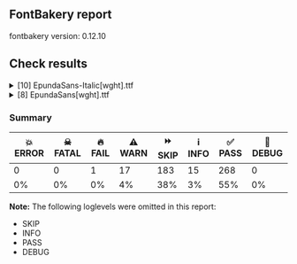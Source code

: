 ## FontBakery report

fontbakery version: 0.12.10





## Check results



<details><summary>[10] EpundaSans-Italic[wght].ttf</summary>
<div>
<details>
    <summary>🔥 <b>FAIL</b> Combined length of family and style must not exceed 32 characters. <a href="https://fontbakery.readthedocs.io/en/stable/fontbakery/checks/googlefonts.name.html#"></a></summary>
    <div>







* 🔥 **FAIL** <p>Variable font instance name 'Epunda Sans Light SemiBold Italic' formed by space-separated concatenation of font family name (nameID 1) and instance subfamily nameID 263 exceeds 32 characters.</p>
<p>This has been found to cause shaping issues for some accented letters in Microsoft Word on Windows 10 and 11.</p>
 [code: instance-too-long]



* 🔥 **FAIL** <p>Variable font instance name 'Epunda Sans Light SemiBold Italic' formed by space-separated concatenation of font family name (nameID 1) and instance subfamily nameID 263 exceeds 32 characters.</p>
<p>This has been found to cause shaping issues for some accented letters in Microsoft Word on Windows 10 and 11.</p>
 [code: instance-too-long]



* 🔥 **FAIL** <p>Variable font instance name 'Epunda Sans Light ExtraBold Italic' formed by space-separated concatenation of font family name (nameID 1) and instance subfamily nameID 267 exceeds 32 characters.</p>
<p>This has been found to cause shaping issues for some accented letters in Microsoft Word on Windows 10 and 11.</p>
 [code: instance-too-long]



* 🔥 **FAIL** <p>Variable font instance name 'Epunda Sans Light ExtraBold Italic' formed by space-separated concatenation of font family name (nameID 1) and instance subfamily nameID 267 exceeds 32 characters.</p>
<p>This has been found to cause shaping issues for some accented letters in Microsoft Word on Windows 10 and 11.</p>
 [code: instance-too-long]



</div>
</details>

<details>
    <summary>⚠️ <b>WARN</b> Validate size, and resolution of article images, and ensure article page has minimum length and includes visual assets. <a href="https://fontbakery.readthedocs.io/en/stable/fontbakery/checks/googlefonts.article.html#"></a></summary>
    <div>







* ⚠️ **WARN** <p>Family metadata at fonts/variable does not have an article.</p>
 [code: lacks-article]



</div>
</details>

<details>
    <summary>⚠️ <b>WARN</b> Check for codepoints not covered by METADATA subsets. <a href="https://fontbakery.readthedocs.io/en/stable/fontbakery/checks/googlefonts.subsets.html#"></a></summary>
    <div>







* ⚠️ **WARN** <p>The following codepoints supported by the font are not covered by
any subsets defined in the font's metadata file, and will never
be served. You can solve this by either manually adding additional
subset declarations to METADATA.pb, or by editing the glyphset
definitions.</p>
<ul>
<li>U+02D8 BREVE: try adding one of: canadian-aboriginal, yi</li>
<li>U+02D9 DOT ABOVE: try adding one of: canadian-aboriginal, yi</li>
<li>U+02DB OGONEK: try adding one of: canadian-aboriginal, yi</li>
<li>U+0302 COMBINING CIRCUMFLEX ACCENT: try adding one of: coptic, math, tifinagh, cherokee</li>
<li>U+0306 COMBINING BREVE: try adding one of: tifinagh, old-permic</li>
<li>U+0307 COMBINING DOT ABOVE: try adding one of: tifinagh, canadian-aboriginal, duployan, malayalam, todhri, syriac, hebrew, tai-le, coptic, math, old-permic</li>
<li>U+030A COMBINING RING ABOVE: try adding one of: syriac, duployan</li>
<li>U+030B COMBINING DOUBLE ACUTE ACCENT: try adding one of: osage, cherokee</li>
<li>U+030C COMBINING CARON: try adding one of: tai-le, cherokee</li>
<li>U+0312 COMBINING TURNED COMMA ABOVE: try adding math</li>
<li>U+0326 COMBINING COMMA BELOW: try adding math</li>
<li>U+0327 COMBINING CEDILLA: try adding math</li>
<li>U+0328 COMBINING OGONEK: not included in any glyphset definition</li>
<li>U+032D COMBINING CIRCUMFLEX ACCENT BELOW: try adding one of: sunuwar, syriac</li>
<li>U+0331 COMBINING MACRON BELOW: try adding one of: tifinagh, thai, sunuwar, gothic, syriac, cherokee, caucasian-albanian</li>
<li>U+0335 COMBINING SHORT STROKE OVERLAY: not included in any glyphset definition</li>
<li>U+03A9 GREEK CAPITAL LETTER OMEGA: try adding one of: greek, elbasan, math</li>
<li>U+03C0 GREEK SMALL LETTER PI: try adding one of: greek, yi, math</li>
<li>U+0E3F THAI CURRENCY SYMBOL BAHT: try adding thai</li>
<li>U+1EA0 LATIN CAPITAL LETTER A WITH DOT BELOW: try adding vietnamese</li>
<li>U+1EA1 LATIN SMALL LETTER A WITH DOT BELOW: try adding vietnamese</li>
<li>U+1EAC LATIN CAPITAL LETTER A WITH CIRCUMFLEX AND DOT BELOW: try adding vietnamese</li>
<li>U+1EAD LATIN SMALL LETTER A WITH CIRCUMFLEX AND DOT BELOW: try adding vietnamese</li>
<li>U+1EB8 LATIN CAPITAL LETTER E WITH DOT BELOW: try adding vietnamese</li>
<li>U+1EB9 LATIN SMALL LETTER E WITH DOT BELOW: try adding vietnamese</li>
<li>U+1EBC LATIN CAPITAL LETTER E WITH TILDE: try adding vietnamese</li>
<li>U+1EBD LATIN SMALL LETTER E WITH TILDE: try adding vietnamese</li>
<li>U+1EC6 LATIN CAPITAL LETTER E WITH CIRCUMFLEX AND DOT BELOW: try adding vietnamese</li>
<li>U+1EC7 LATIN SMALL LETTER E WITH CIRCUMFLEX AND DOT BELOW: try adding vietnamese</li>
<li>U+1ECA LATIN CAPITAL LETTER I WITH DOT BELOW: try adding vietnamese</li>
<li>U+1ECB LATIN SMALL LETTER I WITH DOT BELOW: try adding vietnamese</li>
<li>U+1ECC LATIN CAPITAL LETTER O WITH DOT BELOW: try adding vietnamese</li>
<li>U+1ECD LATIN SMALL LETTER O WITH DOT BELOW: try adding vietnamese</li>
<li>U+1ED8 LATIN CAPITAL LETTER O WITH CIRCUMFLEX AND DOT BELOW: try adding vietnamese</li>
<li>U+1ED9 LATIN SMALL LETTER O WITH CIRCUMFLEX AND DOT BELOW: try adding vietnamese</li>
<li>U+1EE4 LATIN CAPITAL LETTER U WITH DOT BELOW: try adding vietnamese</li>
<li>U+1EE5 LATIN SMALL LETTER U WITH DOT BELOW: try adding vietnamese</li>
<li>U+2000 EN QUAD: try adding symbols2</li>
<li>U+2001 EM QUAD: try adding symbols2</li>
<li>U+2003 EM SPACE: try adding nushu</li>
<li>U+2004 THREE-PER-EM SPACE: try adding symbols2</li>
<li>U+2005 FOUR-PER-EM SPACE: try adding symbols2</li>
<li>U+2006 SIX-PER-EM SPACE: try adding symbols2</li>
<li>U+2007 FIGURE SPACE: try adding symbols2</li>
<li>U+2008 PUNCTUATION SPACE: try adding symbols2</li>
<li>U+200A HAIR SPACE: try adding symbols2</li>
<li>U+200C ZERO WIDTH NON-JOINER: try adding one of: mandaic, masaram-gondi, zanabazar-square, buginese, tifinagh, sinhala, lao, tai-tham, tai-viet, bhaiksuki, tamil, gujarati, sharada, siddham, tai-le, tibetan, brahmi, tagalog, sundanese, limbu, hanunoo, khojki, modi, lepcha, psalter-pahlavi, meetei-mayek, arabic, tirhuta, new-tai-lue, balinese, grantha, malayalam, hatran, gurmukhi, chakma, kannada, kayah-li, phags-pa, saurashtra, warang-citi, myanmar, javanese, khmer, bengali, newa, tagbanwa, pahawh-hmong, duployan, thaana, khudawadi, sogdian, yi, kaithi, telugu, devanagari, hanifi-rohingya, mahajani, dogra, mongolian, rejang, thai, syloti-nagri, cham, gunjala-gondi, kharoshthi, batak, oriya, buhid, hebrew, manichaean, syriac, takri, nko, avestan</li>
<li>U+200D ZERO WIDTH JOINER: try adding one of: mandaic, masaram-gondi, zanabazar-square, buginese, tifinagh, sinhala, lao, tai-tham, tai-viet, bhaiksuki, tamil, gujarati, sharada, siddham, tai-le, tibetan, brahmi, tagalog, sundanese, limbu, hanunoo, khojki, modi, lepcha, psalter-pahlavi, meetei-mayek, arabic, tirhuta, new-tai-lue, balinese, grantha, malayalam, kayah-li, gurmukhi, chakma, kannada, phags-pa, warang-citi, saurashtra, myanmar, old-hungarian, javanese, khmer, bengali, newa, tagbanwa, pahawh-hmong, duployan, thaana, khudawadi, sogdian, yi, kaithi, telugu, devanagari, hanifi-rohingya, mahajani, dogra, mongolian, rejang, thai, syloti-nagri, cham, gunjala-gondi, kharoshthi, batak, oriya, buhid, hebrew, manichaean, syriac, takri, nko, avestan</li>
<li>U+200E LEFT-TO-RIGHT MARK: try adding one of: arabic, thaana, syriac, hebrew, phags-pa, nko</li>
<li>U+200F RIGHT-TO-LEFT MARK: try adding one of: thaana, syriac, hebrew, phags-pa, nko</li>
<li>U+2021 DOUBLE DAGGER: try adding adlam</li>
<li>U+202F NARROW NO-BREAK SPACE: try adding one of: mongolian, yi, phags-pa</li>
<li>U+2030 PER MILLE SIGN: try adding adlam</li>
<li>U+205F MEDIUM MATHEMATICAL SPACE: try adding math</li>
<li>U+2070 SUPERSCRIPT ZERO: try adding math</li>
<li>U+2074 SUPERSCRIPT FOUR: try adding math</li>
<li>U+2075 SUPERSCRIPT FIVE: try adding math</li>
<li>U+2076 SUPERSCRIPT SIX: try adding math</li>
<li>U+2077 SUPERSCRIPT SEVEN: try adding math</li>
<li>U+2078 SUPERSCRIPT EIGHT: try adding math</li>
<li>U+2079 SUPERSCRIPT NINE: try adding math</li>
<li>U+2080 SUBSCRIPT ZERO: try adding math</li>
<li>U+2081 SUBSCRIPT ONE: try adding math</li>
<li>U+2082 SUBSCRIPT TWO: try adding math</li>
<li>U+2083 SUBSCRIPT THREE: try adding math</li>
<li>U+2084 SUBSCRIPT FOUR: try adding math</li>
<li>U+2085 SUBSCRIPT FIVE: try adding math</li>
<li>U+2086 SUBSCRIPT SIX: try adding math</li>
<li>U+2087 SUBSCRIPT SEVEN: try adding math</li>
<li>U+2088 SUBSCRIPT EIGHT: try adding math</li>
<li>U+2089 SUBSCRIPT NINE: try adding math</li>
<li>U+215B VULGAR FRACTION ONE EIGHTH: try adding symbols</li>
<li>U+215C VULGAR FRACTION THREE EIGHTHS: try adding symbols</li>
<li>U+215D VULGAR FRACTION FIVE EIGHTHS: try adding symbols</li>
<li>U+215E VULGAR FRACTION SEVEN EIGHTHS: try adding symbols</li>
<li>U+2190 LEFTWARDS ARROW: try adding one of: symbols, math</li>
<li>U+2192 RIGHTWARDS ARROW: try adding one of: symbols, math</li>
<li>U+2194 LEFT RIGHT ARROW: try adding one of: symbols, math</li>
<li>U+2195 UP DOWN ARROW: try adding one of: symbols, math</li>
<li>U+2196 NORTH WEST ARROW: try adding one of: symbols, math</li>
<li>U+2197 NORTH EAST ARROW: try adding one of: symbols, math</li>
<li>U+2198 SOUTH EAST ARROW: try adding one of: symbols, math</li>
<li>U+2199 SOUTH WEST ARROW: try adding one of: symbols, math</li>
<li>U+2202 PARTIAL DIFFERENTIAL: try adding math</li>
<li>U+2206 INCREMENT: try adding math</li>
<li>U+220F N-ARY PRODUCT: try adding math</li>
<li>U+2211 N-ARY SUMMATION: try adding math</li>
<li>U+2219 BULLET OPERATOR: try adding one of: symbols, yi, math, tai-tham</li>
<li>U+221A SQUARE ROOT: try adding math</li>
<li>U+221E INFINITY: try adding math</li>
<li>U+222B INTEGRAL: try adding math</li>
<li>U+2248 ALMOST EQUAL TO: try adding math</li>
<li>U+2260 NOT EQUAL TO: try adding math</li>
<li>U+2264 LESS-THAN OR EQUAL TO: try adding math</li>
<li>U+2265 GREATER-THAN OR EQUAL TO: try adding math</li>
<li>U+25CA LOZENGE: try adding one of: symbols, math</li>
<li>U+25CC DOTTED CIRCLE: try adding one of: mandaic, zanabazar-square, tifinagh, tai-tham, gujarati, tagalog, limbu, canadian-aboriginal, wancho, balinese, kannada, javanese, khmer, duployan, khudawadi, marchen, kaithi, telugu, mahajani, osage, syloti-nagri, gunjala-gondi, batak, oriya, sundanese, nko, buginese, sinhala, lao, old-permic, hanunoo, modi, lepcha, tirhuta, music, phags-pa, warang-citi, math, miao, elbasan, newa, tagbanwa, yi, devanagari, hanifi-rohingya, rejang, mongolian, buhid, hebrew, manichaean, symbols, tai-viet, bhaiksuki, tamil, siddham, tibetan, caucasian-albanian, ahom, psalter-pahlavi, new-tai-lue, grantha, pahawh-hmong, sogdian, coptic, dogra, thai, cham, kharoshthi, masaram-gondi, sharada, tai-le, brahmi, khojki, adlam, meetei-mayek, malayalam, kayah-li, gurmukhi, chakma, saurashtra, myanmar, armenian, bengali, thaana, bassa-vah, mende-kikakui, soyombo, syriac, takri</li>
<li>U+3000 IDEOGRAPHIC SPACE: try adding one of: nushu, japanese, yi, phags-pa, chinese-traditional, chinese-simplified, chinese-hongkong</li>
<li>U+FB01 LATIN SMALL LIGATURE FI: not included in any glyphset definition</li>
<li>U+FB02 LATIN SMALL LIGATURE FL: not included in any glyphset definition</li>
<li>U+FF01 FULLWIDTH EXCLAMATION MARK: try adding one of: yi, chinese-simplified, japanese</li>
<li>U+FF02 FULLWIDTH QUOTATION MARK: try adding one of: yi, chinese-simplified, japanese</li>
<li>U+FF03 FULLWIDTH NUMBER SIGN: try adding one of: chinese-simplified, japanese</li>
<li>U+FF05 FULLWIDTH PERCENT SIGN: try adding one of: chinese-simplified, japanese</li>
<li>U+FF06 FULLWIDTH AMPERSAND: try adding one of: chinese-simplified, japanese</li>
<li>U+FF07 FULLWIDTH APOSTROPHE: try adding one of: chinese-simplified, japanese</li>
<li>U+FF08 FULLWIDTH LEFT PARENTHESIS: try adding one of: yi, chinese-simplified, japanese</li>
<li>U+FF09 FULLWIDTH RIGHT PARENTHESIS: try adding one of: yi, chinese-simplified, japanese</li>
<li>U+FF0A FULLWIDTH ASTERISK: try adding one of: chinese-simplified, japanese</li>
<li>U+FF0C FULLWIDTH COMMA: try adding one of: yi, chinese-simplified, japanese</li>
<li>U+FF0D FULLWIDTH HYPHEN-MINUS: try adding one of: chinese-simplified, japanese</li>
<li>U+FF0E FULLWIDTH FULL STOP: try adding one of: yi, chinese-simplified, japanese</li>
<li>U+FF0F FULLWIDTH SOLIDUS: try adding one of: yi, chinese-simplified, japanese</li>
<li>U+FF1A FULLWIDTH COLON: try adding one of: yi, chinese-simplified, japanese</li>
<li>U+FF1B FULLWIDTH SEMICOLON: try adding one of: yi, chinese-simplified, japanese</li>
<li>U+FF1F FULLWIDTH QUESTION MARK: try adding one of: yi, chinese-simplified, japanese</li>
<li>U+FF20 FULLWIDTH COMMERCIAL AT: try adding one of: chinese-simplified, japanese</li>
<li>U+FF3B FULLWIDTH LEFT SQUARE BRACKET: try adding one of: yi, chinese-simplified, japanese</li>
<li>U+FF3C FULLWIDTH REVERSE SOLIDUS: try adding one of: chinese-simplified, japanese</li>
<li>U+FF3D FULLWIDTH RIGHT SQUARE BRACKET: try adding one of: yi, chinese-simplified, japanese</li>
<li>U+FF3F FULLWIDTH LOW LINE: try adding one of: chinese-simplified, japanese</li>
<li>U+FF5B FULLWIDTH LEFT CURLY BRACKET: try adding one of: yi, chinese-simplified, japanese, math</li>
<li>U+FF5D FULLWIDTH RIGHT CURLY BRACKET: try adding one of: yi, chinese-simplified, japanese, math</li>
</ul>
<p>Or you can add the above codepoints to one of the subsets supported by the font: <code>cyrillic-ext</code>, <code>latin</code>, <code>latin-ext</code></p>
 [code: unreachable-subsetting]



</div>
</details>

<details>
    <summary>⚠️ <b>WARN</b> Ensure soft_dotted characters lose their dot when combined with marks that replace the dot. <a href="https://fontbakery.readthedocs.io/en/stable/fontbakery/checks/shaping.html#"></a></summary>
    <div>







* ⚠️ **WARN** <p>The dot of soft dotted characters used in orthographies <em>must</em> disappear in the following strings: į̀ į́ į̂ į̃ į̄ į̌ ị̀ ị́ ị̂ ị̃ ị̄</p>
<p>The dot of soft dotted characters <em>should</em> disappear in other cases, for example: į̆ į̇ į̈ į̊ į̋ į̒ į̣̀ į̣́ į̣̂ į̣̃ į̣̄ į̣̆ į̣̇ į̣̈ į̣̊ į̣̋ į̣̌ į̣̒ į̦̀ į̦́</p>
<p>Your font fully covers the following languages that require the soft-dotted feature: Navajo (Latn, 166,319 speakers), Han (Latn, 6 speakers), Lithuanian (Latn, 2,357,094 speakers), Kaska (Latn, 125 speakers), Dutch (Latn, 31,709,104 speakers).</p>
<p>Your font does <em>not</em> cover the following languages that require the soft-dotted feature: Aghem (Latn, 38,843 speakers), Zapotec (Latn, 490,000 speakers), Bete-Bendi (Latn, 100,000 speakers), Bafut (Latn, 158,146 speakers), Lugbara (Latn, 2,200,000 speakers), Basaa (Latn, 332,940 speakers), Kom (Latn, 360,685 speakers), Koonzime (Latn, 40,000 speakers), Dan (Latn, 1,099,244 speakers), Gulay (Latn, 250,478 speakers), Igbo (Latn, 27,823,640 speakers), Ebira (Latn, 2,200,000 speakers), Ma’di (Latn, 584,000 speakers), Nateni (Latn, 100,000 speakers), Heiltsuk (Latn, 300 speakers), Vute (Latn, 21,000 speakers), Teke-Ebo (Latn, 260,000 speakers), Ekpeye (Latn, 226,000 speakers), Ejagham (Latn, 120,000 speakers), Yala (Latn, 200,000 speakers), Nzakara (Latn, 50,000 speakers), Sar (Latn, 500,000 speakers), South Central Banda (Latn, 244,000 speakers), Kpelle, Guinea (Latn, 622,000 speakers), Fur (Latn, 1,230,163 speakers), Mango (Latn, 77,000 speakers), Cicipu (Latn, 44,000 speakers), Dii (Latn, 71,000 speakers), Ijo, Southeast (Latn, 2,471,000 speakers), Belarusian (Cyrl, 10,064,517 speakers), Ngbaka (Latn, 1,020,000 speakers), Southern Kisi (Latn, 360,000 speakers), Ukrainian (Cyrl, 29,273,587 speakers), Makaa (Latn, 221,000 speakers), Mfumte (Latn, 79,000 speakers), Mundani (Latn, 34,000 speakers), Avokaya (Latn, 100,000 speakers).</p>
 [code: soft-dotted]



</div>
</details>

<details>
    <summary>⚠️ <b>WARN</b> Check the direction of the outermost contour in each glyph <a href="https://fontbakery.readthedocs.io/en/stable/fontbakery/checks/outline.html#"></a></summary>
    <div>







* ⚠️ **WARN** <p>The following glyphs have a counter-clockwise outer contour:</p>
<pre><code>* guillemotright (U+00BB) has a counter-clockwise outer contour

* guillemotright (U+00BB) has a counter-clockwise outer contour

* guilsinglright (U+203A) has a counter-clockwise outer contour
</code></pre>
 [code: ccw-outer-contour]



</div>
</details>

<details>
    <summary>⚠️ <b>WARN</b> Is there kerning info for non-ligated sequences? <a href="https://fontbakery.readthedocs.io/en/stable/fontbakery/checks/googlefonts.gpos.html#"></a></summary>
    <div>







* ⚠️ **WARN** <p>GPOS table lacks kerning info for the following non-ligated sequences:</p>
<pre><code>- f + i

- f + l
</code></pre>
 [code: lacks-kern-info]



</div>
</details>

<details>
    <summary>⚠️ <b>WARN</b> Are there caret positions declared for every ligature? <a href="https://fontbakery.readthedocs.io/en/stable/fontbakery/checks/googlefonts.gdef.html#"></a></summary>
    <div>







* ⚠️ **WARN** <p>This font lacks caret position values for ligature glyphs on its GDEF table.</p>
 [code: lacks-caret-pos]



</div>
</details>

<details>
    <summary>⚠️ <b>WARN</b> Ensure variable fonts include an avar table. <a href="https://fontbakery.readthedocs.io/en/stable/fontbakery/checks/googlefonts.varfont.html#"></a></summary>
    <div>







* ⚠️ **WARN** <p>This variable font does not have an avar table.</p>
 [code: missing-avar]



</div>
</details>

<details>
    <summary>⚠️ <b>WARN</b> Ensure fonts have ScriptLangTags declared on the 'meta' table. <a href="https://fontbakery.readthedocs.io/en/stable/fontbakery/checks/googlefonts.meta.html#"></a></summary>
    <div>







* ⚠️ **WARN** <p>This font file does not have a 'meta' table.</p>
 [code: lacks-meta-table]



</div>
</details>

<details>
    <summary>⚠️ <b>WARN</b> Checking OS/2 achVendID. <a href="https://fontbakery.readthedocs.io/en/stable/fontbakery/checks/googlefonts.os2.html#"></a></summary>
    <div>







* ⚠️ **WARN** <p>OS/2 VendorID value 'NONE' is not yet recognized. If you registered it recently, then it's safe to ignore this warning message. Otherwise, you should set it to your own unique 4 character code, and register it with Microsoft at <a href="https://www.microsoft.com/typography/links/vendorlist.aspx">https://www.microsoft.com/typography/links/vendorlist.aspx</a></p>
 [code: unknown]



</div>
</details>
</div>
</details>

<details><summary>[8] EpundaSans[wght].ttf</summary>
<div>
<details>
    <summary>⚠️ <b>WARN</b> Validate size, and resolution of article images, and ensure article page has minimum length and includes visual assets. <a href="https://fontbakery.readthedocs.io/en/stable/fontbakery/checks/googlefonts.article.html#"></a></summary>
    <div>







* ⚠️ **WARN** <p>Family metadata at fonts/variable does not have an article.</p>
 [code: lacks-article]



</div>
</details>

<details>
    <summary>⚠️ <b>WARN</b> Check for codepoints not covered by METADATA subsets. <a href="https://fontbakery.readthedocs.io/en/stable/fontbakery/checks/googlefonts.subsets.html#"></a></summary>
    <div>







* ⚠️ **WARN** <p>The following codepoints supported by the font are not covered by
any subsets defined in the font's metadata file, and will never
be served. You can solve this by either manually adding additional
subset declarations to METADATA.pb, or by editing the glyphset
definitions.</p>
<ul>
<li>U+02D8 BREVE: try adding one of: canadian-aboriginal, yi</li>
<li>U+02D9 DOT ABOVE: try adding one of: canadian-aboriginal, yi</li>
<li>U+02DB OGONEK: try adding one of: canadian-aboriginal, yi</li>
<li>U+0302 COMBINING CIRCUMFLEX ACCENT: try adding one of: coptic, math, tifinagh, cherokee</li>
<li>U+0306 COMBINING BREVE: try adding one of: tifinagh, old-permic</li>
<li>U+0307 COMBINING DOT ABOVE: try adding one of: tifinagh, canadian-aboriginal, duployan, malayalam, todhri, syriac, hebrew, tai-le, coptic, math, old-permic</li>
<li>U+030A COMBINING RING ABOVE: try adding one of: syriac, duployan</li>
<li>U+030B COMBINING DOUBLE ACUTE ACCENT: try adding one of: osage, cherokee</li>
<li>U+030C COMBINING CARON: try adding one of: tai-le, cherokee</li>
<li>U+0312 COMBINING TURNED COMMA ABOVE: try adding math</li>
<li>U+0326 COMBINING COMMA BELOW: try adding math</li>
<li>U+0327 COMBINING CEDILLA: try adding math</li>
<li>U+0328 COMBINING OGONEK: not included in any glyphset definition</li>
<li>U+032D COMBINING CIRCUMFLEX ACCENT BELOW: try adding one of: sunuwar, syriac</li>
<li>U+0331 COMBINING MACRON BELOW: try adding one of: tifinagh, thai, sunuwar, gothic, syriac, cherokee, caucasian-albanian</li>
<li>U+0335 COMBINING SHORT STROKE OVERLAY: not included in any glyphset definition</li>
<li>U+03A9 GREEK CAPITAL LETTER OMEGA: try adding one of: greek, elbasan, math</li>
<li>U+03C0 GREEK SMALL LETTER PI: try adding one of: greek, yi, math</li>
<li>U+1EA0 LATIN CAPITAL LETTER A WITH DOT BELOW: try adding vietnamese</li>
<li>U+1EA1 LATIN SMALL LETTER A WITH DOT BELOW: try adding vietnamese</li>
<li>U+1EAC LATIN CAPITAL LETTER A WITH CIRCUMFLEX AND DOT BELOW: try adding vietnamese</li>
<li>U+1EAD LATIN SMALL LETTER A WITH CIRCUMFLEX AND DOT BELOW: try adding vietnamese</li>
<li>U+1EB8 LATIN CAPITAL LETTER E WITH DOT BELOW: try adding vietnamese</li>
<li>U+1EB9 LATIN SMALL LETTER E WITH DOT BELOW: try adding vietnamese</li>
<li>U+1EBC LATIN CAPITAL LETTER E WITH TILDE: try adding vietnamese</li>
<li>U+1EBD LATIN SMALL LETTER E WITH TILDE: try adding vietnamese</li>
<li>U+1EC6 LATIN CAPITAL LETTER E WITH CIRCUMFLEX AND DOT BELOW: try adding vietnamese</li>
<li>U+1EC7 LATIN SMALL LETTER E WITH CIRCUMFLEX AND DOT BELOW: try adding vietnamese</li>
<li>U+1ECA LATIN CAPITAL LETTER I WITH DOT BELOW: try adding vietnamese</li>
<li>U+1ECB LATIN SMALL LETTER I WITH DOT BELOW: try adding vietnamese</li>
<li>U+1ECC LATIN CAPITAL LETTER O WITH DOT BELOW: try adding vietnamese</li>
<li>U+1ECD LATIN SMALL LETTER O WITH DOT BELOW: try adding vietnamese</li>
<li>U+1ED8 LATIN CAPITAL LETTER O WITH CIRCUMFLEX AND DOT BELOW: try adding vietnamese</li>
<li>U+1ED9 LATIN SMALL LETTER O WITH CIRCUMFLEX AND DOT BELOW: try adding vietnamese</li>
<li>U+1EE4 LATIN CAPITAL LETTER U WITH DOT BELOW: try adding vietnamese</li>
<li>U+1EE5 LATIN SMALL LETTER U WITH DOT BELOW: try adding vietnamese</li>
<li>U+2000 EN QUAD: try adding symbols2</li>
<li>U+2001 EM QUAD: try adding symbols2</li>
<li>U+2003 EM SPACE: try adding nushu</li>
<li>U+2004 THREE-PER-EM SPACE: try adding symbols2</li>
<li>U+2005 FOUR-PER-EM SPACE: try adding symbols2</li>
<li>U+2006 SIX-PER-EM SPACE: try adding symbols2</li>
<li>U+2007 FIGURE SPACE: try adding symbols2</li>
<li>U+2008 PUNCTUATION SPACE: try adding symbols2</li>
<li>U+200A HAIR SPACE: try adding symbols2</li>
<li>U+200C ZERO WIDTH NON-JOINER: try adding one of: mandaic, masaram-gondi, zanabazar-square, buginese, tifinagh, sinhala, lao, tai-tham, tai-viet, bhaiksuki, tamil, gujarati, sharada, siddham, tai-le, tibetan, brahmi, tagalog, sundanese, limbu, hanunoo, khojki, modi, lepcha, psalter-pahlavi, meetei-mayek, arabic, tirhuta, new-tai-lue, balinese, grantha, malayalam, hatran, gurmukhi, chakma, kannada, kayah-li, phags-pa, saurashtra, warang-citi, myanmar, javanese, khmer, bengali, newa, tagbanwa, pahawh-hmong, duployan, thaana, khudawadi, sogdian, yi, kaithi, telugu, devanagari, hanifi-rohingya, mahajani, dogra, mongolian, rejang, thai, syloti-nagri, cham, gunjala-gondi, kharoshthi, batak, oriya, buhid, hebrew, manichaean, syriac, takri, nko, avestan</li>
<li>U+200D ZERO WIDTH JOINER: try adding one of: mandaic, masaram-gondi, zanabazar-square, buginese, tifinagh, sinhala, lao, tai-tham, tai-viet, bhaiksuki, tamil, gujarati, sharada, siddham, tai-le, tibetan, brahmi, tagalog, sundanese, limbu, hanunoo, khojki, modi, lepcha, psalter-pahlavi, meetei-mayek, arabic, tirhuta, new-tai-lue, balinese, grantha, malayalam, kayah-li, gurmukhi, chakma, kannada, phags-pa, warang-citi, saurashtra, myanmar, old-hungarian, javanese, khmer, bengali, newa, tagbanwa, pahawh-hmong, duployan, thaana, khudawadi, sogdian, yi, kaithi, telugu, devanagari, hanifi-rohingya, mahajani, dogra, mongolian, rejang, thai, syloti-nagri, cham, gunjala-gondi, kharoshthi, batak, oriya, buhid, hebrew, manichaean, syriac, takri, nko, avestan</li>
<li>U+200E LEFT-TO-RIGHT MARK: try adding one of: arabic, thaana, syriac, hebrew, phags-pa, nko</li>
<li>U+200F RIGHT-TO-LEFT MARK: try adding one of: thaana, syriac, hebrew, phags-pa, nko</li>
<li>U+2021 DOUBLE DAGGER: try adding adlam</li>
<li>U+202F NARROW NO-BREAK SPACE: try adding one of: mongolian, yi, phags-pa</li>
<li>U+2030 PER MILLE SIGN: try adding adlam</li>
<li>U+205F MEDIUM MATHEMATICAL SPACE: try adding math</li>
<li>U+2070 SUPERSCRIPT ZERO: try adding math</li>
<li>U+2074 SUPERSCRIPT FOUR: try adding math</li>
<li>U+2075 SUPERSCRIPT FIVE: try adding math</li>
<li>U+2076 SUPERSCRIPT SIX: try adding math</li>
<li>U+2077 SUPERSCRIPT SEVEN: try adding math</li>
<li>U+2078 SUPERSCRIPT EIGHT: try adding math</li>
<li>U+2079 SUPERSCRIPT NINE: try adding math</li>
<li>U+2080 SUBSCRIPT ZERO: try adding math</li>
<li>U+2081 SUBSCRIPT ONE: try adding math</li>
<li>U+2082 SUBSCRIPT TWO: try adding math</li>
<li>U+2083 SUBSCRIPT THREE: try adding math</li>
<li>U+2084 SUBSCRIPT FOUR: try adding math</li>
<li>U+2085 SUBSCRIPT FIVE: try adding math</li>
<li>U+2086 SUBSCRIPT SIX: try adding math</li>
<li>U+2087 SUBSCRIPT SEVEN: try adding math</li>
<li>U+2088 SUBSCRIPT EIGHT: try adding math</li>
<li>U+2089 SUBSCRIPT NINE: try adding math</li>
<li>U+215B VULGAR FRACTION ONE EIGHTH: try adding symbols</li>
<li>U+215C VULGAR FRACTION THREE EIGHTHS: try adding symbols</li>
<li>U+215D VULGAR FRACTION FIVE EIGHTHS: try adding symbols</li>
<li>U+215E VULGAR FRACTION SEVEN EIGHTHS: try adding symbols</li>
<li>U+2190 LEFTWARDS ARROW: try adding one of: symbols, math</li>
<li>U+2192 RIGHTWARDS ARROW: try adding one of: symbols, math</li>
<li>U+2194 LEFT RIGHT ARROW: try adding one of: symbols, math</li>
<li>U+2195 UP DOWN ARROW: try adding one of: symbols, math</li>
<li>U+2196 NORTH WEST ARROW: try adding one of: symbols, math</li>
<li>U+2197 NORTH EAST ARROW: try adding one of: symbols, math</li>
<li>U+2198 SOUTH EAST ARROW: try adding one of: symbols, math</li>
<li>U+2199 SOUTH WEST ARROW: try adding one of: symbols, math</li>
<li>U+2202 PARTIAL DIFFERENTIAL: try adding math</li>
<li>U+2206 INCREMENT: try adding math</li>
<li>U+220F N-ARY PRODUCT: try adding math</li>
<li>U+2211 N-ARY SUMMATION: try adding math</li>
<li>U+2219 BULLET OPERATOR: try adding one of: symbols, yi, math, tai-tham</li>
<li>U+221A SQUARE ROOT: try adding math</li>
<li>U+221E INFINITY: try adding math</li>
<li>U+222B INTEGRAL: try adding math</li>
<li>U+2248 ALMOST EQUAL TO: try adding math</li>
<li>U+2260 NOT EQUAL TO: try adding math</li>
<li>U+2264 LESS-THAN OR EQUAL TO: try adding math</li>
<li>U+2265 GREATER-THAN OR EQUAL TO: try adding math</li>
<li>U+25CA LOZENGE: try adding one of: symbols, math</li>
<li>U+25CC DOTTED CIRCLE: try adding one of: mandaic, zanabazar-square, tifinagh, tai-tham, gujarati, tagalog, limbu, canadian-aboriginal, wancho, balinese, kannada, javanese, khmer, duployan, khudawadi, marchen, kaithi, telugu, mahajani, osage, syloti-nagri, gunjala-gondi, batak, oriya, sundanese, nko, buginese, sinhala, lao, old-permic, hanunoo, modi, lepcha, tirhuta, music, phags-pa, warang-citi, math, miao, elbasan, newa, tagbanwa, yi, devanagari, hanifi-rohingya, rejang, mongolian, buhid, hebrew, manichaean, symbols, tai-viet, bhaiksuki, tamil, siddham, tibetan, caucasian-albanian, ahom, psalter-pahlavi, new-tai-lue, grantha, pahawh-hmong, sogdian, coptic, dogra, thai, cham, kharoshthi, masaram-gondi, sharada, tai-le, brahmi, khojki, adlam, meetei-mayek, malayalam, kayah-li, gurmukhi, chakma, saurashtra, myanmar, armenian, bengali, thaana, bassa-vah, mende-kikakui, soyombo, syriac, takri</li>
<li>U+3000 IDEOGRAPHIC SPACE: try adding one of: nushu, japanese, yi, phags-pa, chinese-traditional, chinese-simplified, chinese-hongkong</li>
<li>U+FB01 LATIN SMALL LIGATURE FI: not included in any glyphset definition</li>
<li>U+FB02 LATIN SMALL LIGATURE FL: not included in any glyphset definition</li>
<li>U+FF01 FULLWIDTH EXCLAMATION MARK: try adding one of: yi, chinese-simplified, japanese</li>
<li>U+FF02 FULLWIDTH QUOTATION MARK: try adding one of: yi, chinese-simplified, japanese</li>
<li>U+FF03 FULLWIDTH NUMBER SIGN: try adding one of: chinese-simplified, japanese</li>
<li>U+FF05 FULLWIDTH PERCENT SIGN: try adding one of: chinese-simplified, japanese</li>
<li>U+FF06 FULLWIDTH AMPERSAND: try adding one of: chinese-simplified, japanese</li>
<li>U+FF07 FULLWIDTH APOSTROPHE: try adding one of: chinese-simplified, japanese</li>
<li>U+FF08 FULLWIDTH LEFT PARENTHESIS: try adding one of: yi, chinese-simplified, japanese</li>
<li>U+FF09 FULLWIDTH RIGHT PARENTHESIS: try adding one of: yi, chinese-simplified, japanese</li>
<li>U+FF0A FULLWIDTH ASTERISK: try adding one of: chinese-simplified, japanese</li>
<li>U+FF0C FULLWIDTH COMMA: try adding one of: yi, chinese-simplified, japanese</li>
<li>U+FF0D FULLWIDTH HYPHEN-MINUS: try adding one of: chinese-simplified, japanese</li>
<li>U+FF0E FULLWIDTH FULL STOP: try adding one of: yi, chinese-simplified, japanese</li>
<li>U+FF0F FULLWIDTH SOLIDUS: try adding one of: yi, chinese-simplified, japanese</li>
<li>U+FF1A FULLWIDTH COLON: try adding one of: yi, chinese-simplified, japanese</li>
<li>U+FF1B FULLWIDTH SEMICOLON: try adding one of: yi, chinese-simplified, japanese</li>
<li>U+FF1F FULLWIDTH QUESTION MARK: try adding one of: yi, chinese-simplified, japanese</li>
<li>U+FF20 FULLWIDTH COMMERCIAL AT: try adding one of: chinese-simplified, japanese</li>
<li>U+FF3B FULLWIDTH LEFT SQUARE BRACKET: try adding one of: yi, chinese-simplified, japanese</li>
<li>U+FF3C FULLWIDTH REVERSE SOLIDUS: try adding one of: chinese-simplified, japanese</li>
<li>U+FF3D FULLWIDTH RIGHT SQUARE BRACKET: try adding one of: yi, chinese-simplified, japanese</li>
<li>U+FF3F FULLWIDTH LOW LINE: try adding one of: chinese-simplified, japanese</li>
<li>U+FF5B FULLWIDTH LEFT CURLY BRACKET: try adding one of: yi, chinese-simplified, japanese, math</li>
<li>U+FF5D FULLWIDTH RIGHT CURLY BRACKET: try adding one of: yi, chinese-simplified, japanese, math</li>
</ul>
<p>Or you can add the above codepoints to one of the subsets supported by the font: <code>cyrillic-ext</code>, <code>latin</code>, <code>latin-ext</code></p>
 [code: unreachable-subsetting]



</div>
</details>

<details>
    <summary>⚠️ <b>WARN</b> Ensure soft_dotted characters lose their dot when combined with marks that replace the dot. <a href="https://fontbakery.readthedocs.io/en/stable/fontbakery/checks/shaping.html#"></a></summary>
    <div>







* ⚠️ **WARN** <p>The dot of soft dotted characters used in orthographies <em>must</em> disappear in the following strings: į̀ į́ į̂ į̃ į̄ į̌ ị̀ ị́ ị̂ ị̃ ị̄</p>
<p>The dot of soft dotted characters <em>should</em> disappear in other cases, for example: į̆ į̇ į̈ į̊ į̋ į̒ į̣̀ į̣́ į̣̂ į̣̃ į̣̄ į̣̆ į̣̇ į̣̈ į̣̊ į̣̋ į̣̌ į̣̒ į̦̀ į̦́</p>
<p>Your font fully covers the following languages that require the soft-dotted feature: Navajo (Latn, 166,319 speakers), Han (Latn, 6 speakers), Lithuanian (Latn, 2,357,094 speakers), Kaska (Latn, 125 speakers), Dutch (Latn, 31,709,104 speakers).</p>
<p>Your font does <em>not</em> cover the following languages that require the soft-dotted feature: Aghem (Latn, 38,843 speakers), Zapotec (Latn, 490,000 speakers), Bete-Bendi (Latn, 100,000 speakers), Bafut (Latn, 158,146 speakers), Lugbara (Latn, 2,200,000 speakers), Basaa (Latn, 332,940 speakers), Kom (Latn, 360,685 speakers), Koonzime (Latn, 40,000 speakers), Dan (Latn, 1,099,244 speakers), Gulay (Latn, 250,478 speakers), Igbo (Latn, 27,823,640 speakers), Ebira (Latn, 2,200,000 speakers), Ma’di (Latn, 584,000 speakers), Nateni (Latn, 100,000 speakers), Heiltsuk (Latn, 300 speakers), Vute (Latn, 21,000 speakers), Teke-Ebo (Latn, 260,000 speakers), Ekpeye (Latn, 226,000 speakers), Ejagham (Latn, 120,000 speakers), Yala (Latn, 200,000 speakers), Nzakara (Latn, 50,000 speakers), Sar (Latn, 500,000 speakers), South Central Banda (Latn, 244,000 speakers), Kpelle, Guinea (Latn, 622,000 speakers), Fur (Latn, 1,230,163 speakers), Mango (Latn, 77,000 speakers), Cicipu (Latn, 44,000 speakers), Dii (Latn, 71,000 speakers), Ijo, Southeast (Latn, 2,471,000 speakers), Belarusian (Cyrl, 10,064,517 speakers), Ngbaka (Latn, 1,020,000 speakers), Southern Kisi (Latn, 360,000 speakers), Ukrainian (Cyrl, 29,273,587 speakers), Makaa (Latn, 221,000 speakers), Mfumte (Latn, 79,000 speakers), Mundani (Latn, 34,000 speakers), Avokaya (Latn, 100,000 speakers).</p>
 [code: soft-dotted]



</div>
</details>

<details>
    <summary>⚠️ <b>WARN</b> Is there kerning info for non-ligated sequences? <a href="https://fontbakery.readthedocs.io/en/stable/fontbakery/checks/googlefonts.gpos.html#"></a></summary>
    <div>







* ⚠️ **WARN** <p>GPOS table lacks kerning info for the following non-ligated sequences:</p>
<pre><code>- f + i

- f + l
</code></pre>
 [code: lacks-kern-info]



</div>
</details>

<details>
    <summary>⚠️ <b>WARN</b> Are there caret positions declared for every ligature? <a href="https://fontbakery.readthedocs.io/en/stable/fontbakery/checks/googlefonts.gdef.html#"></a></summary>
    <div>







* ⚠️ **WARN** <p>This font lacks caret position values for ligature glyphs on its GDEF table.</p>
 [code: lacks-caret-pos]



</div>
</details>

<details>
    <summary>⚠️ <b>WARN</b> Ensure variable fonts include an avar table. <a href="https://fontbakery.readthedocs.io/en/stable/fontbakery/checks/googlefonts.varfont.html#"></a></summary>
    <div>







* ⚠️ **WARN** <p>This variable font does not have an avar table.</p>
 [code: missing-avar]



</div>
</details>

<details>
    <summary>⚠️ <b>WARN</b> Ensure fonts have ScriptLangTags declared on the 'meta' table. <a href="https://fontbakery.readthedocs.io/en/stable/fontbakery/checks/googlefonts.meta.html#"></a></summary>
    <div>







* ⚠️ **WARN** <p>This font file does not have a 'meta' table.</p>
 [code: lacks-meta-table]



</div>
</details>

<details>
    <summary>⚠️ <b>WARN</b> Checking OS/2 achVendID. <a href="https://fontbakery.readthedocs.io/en/stable/fontbakery/checks/googlefonts.os2.html#"></a></summary>
    <div>







* ⚠️ **WARN** <p>OS/2 VendorID value 'NONE' is not yet recognized. If you registered it recently, then it's safe to ignore this warning message. Otherwise, you should set it to your own unique 4 character code, and register it with Microsoft at <a href="https://www.microsoft.com/typography/links/vendorlist.aspx">https://www.microsoft.com/typography/links/vendorlist.aspx</a></p>
 [code: unknown]



</div>
</details>
</div>
</details>




### Summary

| 💥 ERROR | ☠ FATAL | 🔥 FAIL | ⚠️ WARN | ⏩ SKIP | ℹ️ INFO | ✅ PASS | 🔎 DEBUG | 
| ---|---|---|---|---|---|---|---|
| 0 | 0 | 1 | 17 | 183 | 15 | 268 | 0 | 
| 0% | 0% | 0% | 4% | 38% | 3% | 55% | 0% | 



**Note:** The following loglevels were omitted in this report:


* SKIP
* INFO
* PASS
* DEBUG

